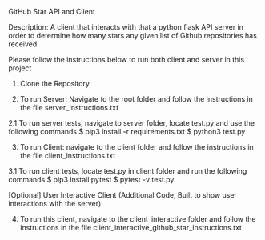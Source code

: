 GitHub Star API and Client

Description: A client that interacts with that a python flask API server in order to determine how many stars any given list of Github repositories has received.

Please follow the instructions below to run both client and server in this project

1. Clone the Repository

2. To run Server: Navigate to the root folder and follow the instructions in the file server_instructions.txt

2.1 To run server tests, navigate to server folder, locate test.py and use the following commands
    $ pip3 install -r requirements.txt
    $ python3 test.py

3. To run Client: navigate to the client folder and follow the instructions in the file client_instructions.txt

3.1 To run client tests, locate test.py in client folder and run the following commands
    $ pip3 install pytest
    $ pytest -v test.py


[Optional]
User Interactive Client (Additional Code, Built to show user interactions with the server)

4. To run this client, navigate to the client_interactive folder and follow the instructions in the file client_interactive_github_star_instructions.txt
